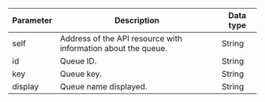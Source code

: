 Parameter | Description | Data type
----- | ----- | -----
self | Address of the API resource with information about the queue. | String
id | Queue ID. | String
key | Queue key. | String
display | Queue name displayed. | String

